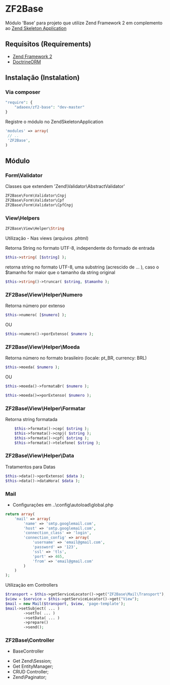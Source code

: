 # ZF2Base
Módulo 'Base' para projeto que utilize Zend Framework 2 
em complemento ao [Zend Skeleton Application](https://github.com/zendframework/ZendSkeletonApplication)

## Requisitos (Requirements)
 * [Zend Framework 2](https://github.com/zendframework/zf2)
 * [DoctrineORM](https://github.com/doctrine/DoctrineORMModule)

## Instalação (Instalation)
### Via composer
```php
"require": {
    "adaoex/zf2-base": "dev-master"
}
```

Registre o módulo no ZendSkeletonApplication
```php
'modules' => array(
 // ..
 'ZF2Base',
)
```

## Módulo

### Form\Validator
Classes que extendem 'Zend\Validator\AbstractValidator'
```php
ZF2Base\Form\Validator\Cnpj
ZF2Base\Form\Validator\Cpf
ZF2Base\Form\Validator\CpfCnpj
```

### View\Helpers
```php
ZF2Base\View\Helper\String
```
Utilização - Nas views (arquivos .phtml)

Retorna String no formato UTF-8, independente do formado de entrada
```php 
$this->string( [$string] ); 
```

retorna string no formato UTF-8, uma substring (acrescido de ... ), caso o $tamanho for maior que o tamanho da string original
```php
$this->string()->truncar( $string, $tamanho );
```

### ZF2Base\View\Helper\Numero
	
Retorna número por extenso
```php
$this->numero( [$numero] );
```
OU
```php
$this->numero()->porExtenso( $numero );
```
	
### ZF2Base\View\Helper\Moeda
Retorna número no formato brasileiro (locale: pt_BR, currency: BRL)
```php
$this->moeda( $numero ); 
```
OU 
```php
$this->moeda()->formataBr( $numero );

$this->moeda()=>porExtenso( $numero );
```
	
### ZF2Base\View\Helper\Formatar
	
Retorna string formatada
```php
	$this->formata()->cep( $string );
	$this->formata()->cnpj( $string );
	$this->formata()->cpf( $string );
	$this->formata()->telefone( $string );
```

### ZF2Base\View\Helper\Data
Tratamentos para Datas
```php
$this->data()->porExtenso( $data );
$this->data()->dataHora( $data );
```

### Mail
* Configurações em ..\config\autoload\global.php
```php
return array(
	'mail' => array(
		'name' => 'smtp.googlemail.com',
		'host' => 'smtp.googlemail.com',
		'connection_class' => 'login',
		'connection_config' => array(
			'username' => 'email@gmail.com',
			'password' => '123',
			'ssl' => 'tls',
			'port' => 465,
			'from' => 'email@gmail.com'
		)
	)
);
```

Utilização em Controllers
```php
$transport = $this->getServiceLocator()->get("ZF2Base\Mail\Transport");
$view = $service = $this->getServiceLocator()->get("View");
$mail = new Mail($transport, $view, 'page-template');
$mail->setSubject( ... )
		->setTo( ... )
		->setData( ... )
		->prepare()
		->send();
```

### ZF2Base\Controller
- BaseController 
* Get Zend\Session; 
* Get EntityManager; 
* CRUD Controller;
* Zend\Paginator;
